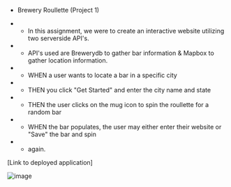 * Brewery Roullette (Project 1)

* * In this assignment, we were to create an interactive website utilizing two serverside API's.

* * API's used are Brewerydb to gather bar information & Mapbox to gather location information.

* * WHEN a user wants to locate a bar in a specific city
* * THEN you click "Get Started" and enter the city name and state
* * THEN the user clicks on the mug icon to spin the roullette for a random bar
* * WHEN the bar populates, the user may either enter their website or "Save" the bar and spin
* * again. 

[Link to deployed application]

![image](https://user-images.githubusercontent.com/84144642/128243377-33446528-ddfa-4550-b299-9f76bc2d4b1e.png)


